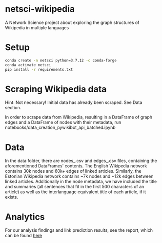 # netsci-wikipedia
A Network Science project about exploring the graph structures of Wikipedia in multiple languages

# Setup
``````bash
conda create -n netsci python=3.7.12 -c conda-forge
conda activate netsci
pip install -r requirements.txt
``````

# Scraping Wikipedia data
Hint: Not necessary! Initial data has already been scraped. See Data section.

In order to scrape data from Wikipedia, resulting in a DataFrame of graph edges and a DataFrame of nodes with their metadata, run notebooks/data_creation_pywikibot_api_batched.ipynb

# Data
In the data folder, there are nodes_<language>.csv and edges_<language>.csv files, containing the aforementioned DataFrames' contents. The English Wikipedia network contains 30k nodes and 60k+ edges of linked articles. Similarly, the Estonian Wikipedia network contains ~7k nodes and ~12k edges between linked articles. Additionally in the node metadata, we have included the title and summaries (all sentences that fit in the first 500 characters of an article) as well as the interlanguage equivalent title of each article, if it exists.

# Analytics
For our analysis findings and link prediction results, see the report, which can be found [here](data/Network_Science_Project.pdf)
